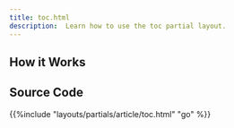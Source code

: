 ```yaml
---
title: toc.html
description:  Learn how to use the toc partial layout.
---
```


## How it Works 

## Source Code 

{{%include "layouts/partials/article/toc.html" "go" %}}